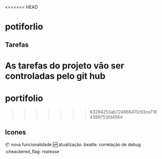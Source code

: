 <<<<<<< HEAD
# potiforlio


## Tarefas
As tarefas do projeto vão ser controladas pelo git hub
=======
# portifolio
>>>>>>> 63294253ab724666411c93ce7164389753fd4564

## Icones
:package: nova funcionalidade
:up: atualização
:beatle: correlação de debug
:cheackered_flag: realease
